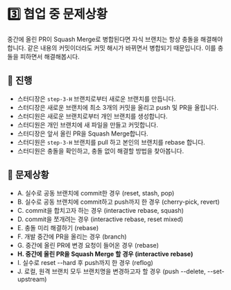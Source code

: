 # 3️⃣️ 협업 중 문제상황
 중간에 올린 PR이 Squash Merge로 병합된다면 자식 브랜치는 항상 충돌을 해결해야 합니다. 같은 내용의 커밋이더라도 커밋 해시가 바뀌면서 병합되기 때문입니다. 이를 충돌을 피하면서 해결해봅시다.

## 📜️ 진행
- 스터디장은 `step-3-H` 브랜치로부터 새로운 브랜치를 만듭니다.
- 스터디장은 새로운 브랜치에 최소 3개의 커밋을 올리고 push 및 PR을 올립니다.
- 스터디원은 새로운 브랜치로부터 개인 브랜치를 생성합니다.
- 스터디원은 개인 브랜치에 새 파일을 만들고 커밋합니다.
- 스터디장은 앞서 올린 PR을 Squash Merge합니다.
- 스터디원은 `step-3-H` 브랜치를 pull 하고 본인의 브랜치를 rebase 합니다.
- 스터디원은 충돌을 확인하고, 충돌 없이 해결할 방법을 찾아봅니다.

## 🚨️ 문제상황
- A. 실수로 공동 브랜치에 commit한 경우 (reset, stash, pop)
- B. 실수로 공동 브랜치에 commit하고 push까지 한 경우 (cherry-pick, revert)
- C. commit을 합치고자 하는 경우 (interactive rebase, squash)
- D. commit을 쪼개려는 경우 (interactive rebase, reset mixed)
- E. 충돌 미리 해결하기 (rebase)
- F. 개발 중간에 PR을 올리는 경우 (branch)
- G. 중간에 올린 PR에 변경 요청이 들어온 경우 (rebase)
- **H. 중간에 올린 PR을 Squash Merge 할 경우 (interactive rebase)**
- I. 실수로 reset --hard 후 push까지 한 경우 (reflog)
- J. 로컬, 원격 브랜치 모두 브랜치명을 변경하고자 할 경우 (push --delete, --set-upstream)